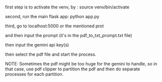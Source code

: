 first step is to activate the venv, by : source venv/bin/activate

second, run the main flask app: python app.py

third, go to localhost:5000 or the mentioned prot

and then input the prompt (it's in the pdf_to_txt_prompt.txt file)

then input the gemini api key(s)

then select the pdf file and start the process.


NOTE: Sometimes the pdf might be too huge for the gemini to handle, so in that case, use pdf clipper to partition the pdf and then do separate processes for each partition.